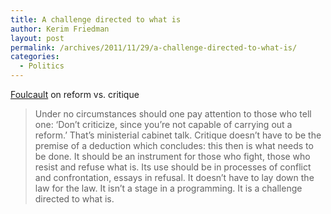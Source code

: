 ```yaml
---
title: A challenge directed to what is
author: Kerim Friedman
layout: post
permalink: /archives/2011/11/29/a-challenge-directed-to-what-is/
categories:
  - Politics
---
```

<a href="http://www.amazon.com/gp/product/0226080455?ie=UTF8&tag=httpkerimoxus-20&linkCode=shr&camp=213733&creative=393185&creativeASIN=0226080455" onclick="_gaq.push(['_trackEvent', 'outbound-article', 'http://www.amazon.com/gp/product/0226080455?ie=UTF8&tag=httpkerimoxus-20&linkCode=shr&camp=213733&creative=393185&creativeASIN=0226080455', 'Foulcault']);" >Foulcault</a> on reform vs. critique

> Under no circumstances should one pay attention to those who tell one: &#8216;Don&#8217;t criticize, since you&#8217;re not capable of carrying out a reform.&#8217; That&#8217;s ministerial cabinet talk. Critique doesn&#8217;t have to be the premise of a deduction which concludes: this then is what needs to be done. It should be an instrument for those who fight, those who resist and refuse what is. Its use should be in processes of conflict and confrontation, essays in refusal. It doesn&#8217;t have to lay down the law for the law. It isn&#8217;t a stage in a programming. It is a challenge directed to what is.

